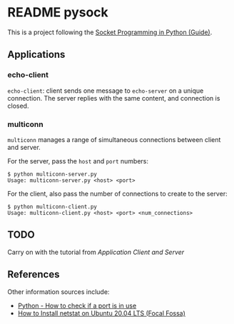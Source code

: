 # README pysock

This is a project following the [Socket Programming in Python (Guide)](https://realpython.com/python-sockets/).

## Applications

### echo-client

`echo-client`: client sends one message to `echo-server` on a unique connection. The server replies with the same content, and connection is closed.

### multiconn

`multiconn` manages a range of simultaneous connections between client and server.

For the server, pass the `host` and `port` numbers:

    $ python multiconn-server.py
    Usage: multiconn-server.py <host> <port>

For the client, also pass the number of connections to create to the server:

    $ python multiconn-client.py
    Usage: multiconn-client.py <host> <port> <num_connections>

## TODO

Carry on with the tutorial from *Application Client and Server*

## References

Other information sources include:

- [Python - How to check if a port is in use](https://twin.sh/articles/17/python-how-to-check-if-a-port-is-in-use)
- [How to Install netstat on Ubuntu 20.04 LTS (Focal Fossa)](https://www.cyberithub.com/how-to-install-netstat-on-ubuntu-20-04-lts-focal-fossa/#Step_3_Install_Netstat)
